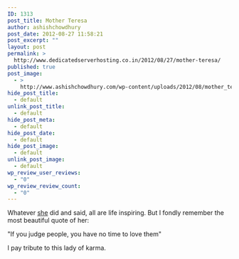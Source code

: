 ```yaml
---
ID: 1313
post_title: Mother Teresa
author: ashishchowdhury
post_date: 2012-08-27 11:58:21
post_excerpt: ""
layout: post
permalink: >
  http://www.dedicatedserverhosting.co.in/2012/08/27/mother-teresa/
published: true
post_image:
  - >
    http://www.ashishchowdhury.com/wp-content/uploads/2012/08/mother_teresa_love.jpg
hide_post_title:
  - default
unlink_post_title:
  - default
hide_post_meta:
  - default
hide_post_date:
  - default
hide_post_image:
  - default
unlink_post_image:
  - default
wp_review_user_reviews:
  - "0"
wp_review_review_count:
  - "0"
---
```

Whatever <a title="Mother Teresa" href="http://www.ashishchowdhury.com/mother-teresa-info/">she</a> did and said, all are life inspiring. But I fondly remember the most beautiful quote of her:

"If you judge people, you have no time to love them"

I pay tribute to this lady of karma.